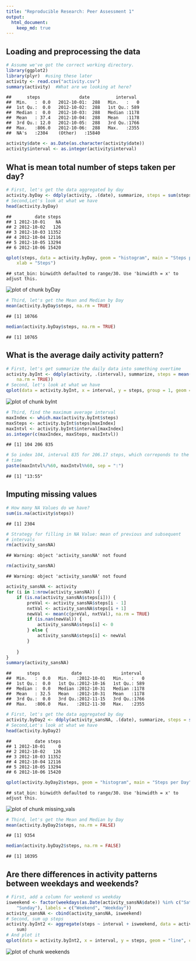 ```yaml
---
title: "Reproducible Research: Peer Assessment 1"
output: 
  html_document:
    keep_md: true
---
```



## Loading and preprocessing the data

```r
# Assume we've got the correct working directory.
library(ggplot2)
library(plyr)  #using these later
activity <- read.csv("activity.csv")
summary(activity)  #What are we looking at here?
```

```
##      steps               date          interval   
##  Min.   :  0.0   2012-10-01:  288   Min.   :   0  
##  1st Qu.:  0.0   2012-10-02:  288   1st Qu.: 589  
##  Median :  0.0   2012-10-03:  288   Median :1178  
##  Mean   : 37.4   2012-10-04:  288   Mean   :1178  
##  3rd Qu.: 12.0   2012-10-05:  288   3rd Qu.:1766  
##  Max.   :806.0   2012-10-06:  288   Max.   :2355  
##  NA's   :2304    (Other)   :15840
```

```r
activity$date <- as.Date(as.character(activity$date))
activity$interval <- as.integer(activity$interval)
```

## What is mean total number of steps taken per day?

```r
# First, let's get the data aggregated by day
activity.byDay <- ddply(activity, .(date), summarize, steps = sum(steps))
# Second,Let's look at what we have
head(activity.byDay)
```

```
##         date steps
## 1 2012-10-01    NA
## 2 2012-10-02   126
## 3 2012-10-03 11352
## 4 2012-10-04 12116
## 5 2012-10-05 13294
## 6 2012-10-06 15420
```

```r
qplot(steps, data = activity.byDay, geom = "histogram", main = "Steps per Day", 
    xlab = "Steps")
```

```
## stat_bin: binwidth defaulted to range/30. Use 'binwidth = x' to adjust this.
```

![plot of chunk byDay](figure/byDay.png) 

```r
# Third, let's get the Mean and Median by Day
mean(activity.byDay$steps, na.rm = TRUE)
```

```
## [1] 10766
```

```r
median(activity.byDay$steps, na.rm = TRUE)
```

```
## [1] 10765
```

## What is the average daily activity pattern?

```r
# First, let's get summarize the daily data into something overtime
activity.byInt <- ddply(activity, .(interval), summarize, steps = mean(steps, 
    na.rm = TRUE))
# Second, let's look at what we have
qplot(data = activity.byInt, x = interval, y = steps, group = 1, geom = "line")
```

![plot of chunk byInt](figure/byInt.png) 

```r
# Third, find the maximum average interval
maxIndex <- which.max(activity.byInt$steps)
maxSteps <- activity.byInt$steps[maxIndex]
maxIntvl <- activity.byInt$interval[maxIndex]
as.integer(c(maxIndex, maxSteps, maxIntvl))
```

```
## [1] 104 206 835
```

```r
# So index 104, interval 835 for 206.17 steps, which correponds to the
# time
paste(maxIntvl%/%60, maxIntvl%%60, sep = ":")
```

```
## [1] "13:55"
```



## Imputing missing values

```r
# How many NA Values do we have?
sum(is.na(activity$steps))
```

```
## [1] 2304
```

```r
# Strategy for filling in NA Value: mean of previous and subsequent
# intervals
rm(activity_sansNA)
```

```
## Warning: object 'activity_sansNA' not found
```

```r
rm(activity_sansNA)
```

```
## Warning: object 'activity_sansNA' not found
```

```r
activity_sansNA <- activity
for (i in 1:nrow(activity_sansNA)) {
    if (is.na(activity_sansNA$steps[i])) {
        preVal <- activity_sansNA$steps[i - 1]
        nxtVal <- activity_sansNA$steps[i + 1]
        newVal <- mean(c(preVal, nxtVal), na.rm = TRUE)
        if (is.nan(newVal)) {
            activity_sansNA$steps[i] <- 0
        } else {
            activity_sansNA$steps[i] <- newVal
        }
        
    }
}
summary(activity_sansNA)
```

```
##      steps            date               interval   
##  Min.   :  0.0   Min.   :2012-10-01   Min.   :   0  
##  1st Qu.:  0.0   1st Qu.:2012-10-16   1st Qu.: 589  
##  Median :  0.0   Median :2012-10-31   Median :1178  
##  Mean   : 32.5   Mean   :2012-10-31   Mean   :1178  
##  3rd Qu.:  0.0   3rd Qu.:2012-11-15   3rd Qu.:1766  
##  Max.   :806.0   Max.   :2012-11-30   Max.   :2355
```

```r
# First, let's get the data aggregated by day
activity.byDay2 <- ddply(activity_sansNA, .(date), summarize, steps = sum(steps))
# Second,Let's look at what we have
head(activity.byDay2)
```

```
##         date steps
## 1 2012-10-01     0
## 2 2012-10-02   126
## 3 2012-10-03 11352
## 4 2012-10-04 12116
## 5 2012-10-05 13294
## 6 2012-10-06 15420
```

```r
qplot(activity.byDay2$steps, geom = "histogram", main = "Steps per Day", xlab = "Steps")
```

```
## stat_bin: binwidth defaulted to range/30. Use 'binwidth = x' to adjust this.
```

![plot of chunk missing_vals](figure/missing_vals.png) 

```r
# Third, let's get the Mean and Median by Day
mean(activity.byDay2$steps, na.rm = FALSE)
```

```
## [1] 9354
```

```r
median(activity.byDay2$steps, na.rm = FALSE)
```

```
## [1] 10395
```


## Are there differences in activity patterns between weekdays and weekends?

```r
# First, add a column for weekend vs weekday
isweekend <- factor(weekdays(as.Date(activity_sansNA$date)) %in% c("Saturday", 
    "Sunday"), labels = c("Weekend", "Weekday"))
activity_sansNA <- cbind(activity_sansNA, isweekend)
# Second, sum up steps
activity.byInt2 <- aggregate(steps ~ interval + isweekend, data = activity_sansNA, 
    sum)
# And plot it
qplot(data = activity.byInt2, x = interval, y = steps, geom = "line", color = isweekend)
```

![plot of chunk weekends](figure/weekends.png) 

